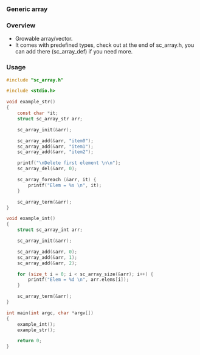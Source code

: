 ### Generic array

### Overview

- Growable array/vector.
- It comes with predefined types, check out at the end of sc_array.h, you can
  add there (sc_array_def) if you need more.

### Usage

```c
#include "sc_array.h"

#include <stdio.h>

void example_str()
{
	const char *it;
	struct sc_array_str arr;

	sc_array_init(&arr);

	sc_array_add(&arr, "item0");
	sc_array_add(&arr, "item1");
	sc_array_add(&arr, "item2");

	printf("\nDelete first element \n\n");
	sc_array_del(&arr, 0);

	sc_array_foreach (&arr, it) {
		printf("Elem = %s \n", it);
	}

	sc_array_term(&arr);
}

void example_int()
{
	struct sc_array_int arr;

	sc_array_init(&arr);

	sc_array_add(&arr, 0);
	sc_array_add(&arr, 1);
	sc_array_add(&arr, 2);

	for (size_t i = 0; i < sc_array_size(&arr); i++) {
		printf("Elem = %d \n", arr.elems[i]);
	}

	sc_array_term(&arr);
}

int main(int argc, char *argv[])
{
    example_int();
    example_str();

    return 0;
}
```
